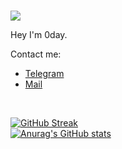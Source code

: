 <br>
<p align = "left"> 
<img src = "https://komarev.com/ghpvc/?username=Im0day&color=blueviolet&plastic" </p>


<p align = "left">Hey I'm 0day.</h1>


<p align= "left">
Contact me:</p>

  - <a  target="_blank" href = "https://t.me/X0dayy">Telegram</a>
  - <a  target="_blank" href = "mailto:Im0day@proton.me">Mail</a>


<br>
<p align = "left">
                   
[![GitHub Streak](https://streak-stats.demolab.com?user=Im0day&theme=algolia&border_radius=4&date_format=j%20M%5B%20Y%5D)](https://git.io/streak-stats)
<br>
[![Anurag's GitHub stats](https://github-readme-stats.vercel.app/api?username=Im0day&show_icons=true&theme=transparent)](https://github.com/anuraghazra/github-readme-stats) </p>
  
                   
